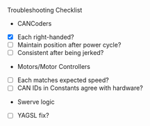 Troubleshooting Checklist
 - CANCoders
  - [x] Each right-handed?
  - [ ] Maintain position after power cycle?
  - [ ] Consistent after being jerked?
 - Motors/Motor Controllers
  - [ ] Each matches expected speed?
  - [ ] CAN IDs in Constants agree with hardware?
 - Swerve logic
  - [ ] YAGSL fix?
